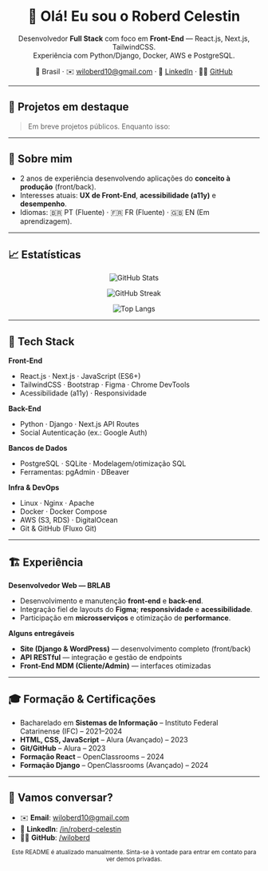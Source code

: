 <!-- PERFIL: https://github.com/wiloberd -->

<h1 align="center">👋 Olá! Eu sou o Roberd Celestin</h1>

<p align="center">
  Desenvolvedor <b>Full Stack</b> com foco em <b>Front-End</b> — React.js, Next.js, TailwindCSS.<br/>
  Experiência com Python/Django, Docker, AWS e PostgreSQL.
</p>

<p align="center">
  📍 Brasil · ✉️ <a href="mailto:wiloberd10@gmail.com">wiloberd10@gmail.com</a> ·
  💼 <a href="https://www.linkedin.com/in/roberd-celestin" target="_blank">LinkedIn</a> ·
  🧑‍💻 <a href="https://github.com/wiloberd" target="_blank">GitHub</a>
</p>

---

## 📌 Projetos em destaque
> Em breve projetos públicos. Enquanto isso:
---
## 🔎 Sobre mim
- 2 anos de experiência desenvolvendo aplicações do **conceito à produção** (front/back).
- Interesses atuais: **UX de Front-End**, **acessibilidade (a11y)** e **desempenho**.
- Idiomas: 🇧🇷 PT (Fluente) · 🇫🇷 FR (Fluente) · 🇬🇧 EN (Em aprendizagem).

---
## 📈 Estatísticas

<p align="center">
  <img src="https://github-readme-stats.vercel.app/api?username=wiloberd&show_icons=true&hide_title=true&include_all_commits=true" alt="GitHub Stats" />
</p>

<p align="center">
  <img src="https://streak-stats.demolab.com?user=wiloberd" alt="GitHub Streak" />
</p>

<p align="center">
  <img src="https://github-readme-stats.vercel.app/api/top-langs/?username=wiloberd&layout=compact" alt="Top Langs" />
</p>

---
## 🧰 Tech Stack

**Front-End**
- React.js · Next.js · JavaScript (ES6+)  
- TailwindCSS · Bootstrap · Figma · Chrome DevTools  
- Acessibilidade (a11y) · Responsividade

**Back-End**
- Python · Django · Next.js API Routes  
- Social Autenticação (ex.: Google Auth)

**Bancos de Dados**
- PostgreSQL · SQLite · Modelagem/otimização SQL  
- Ferramentas: pgAdmin · DBeaver

**Infra & DevOps**
- Linux · Nginx · Apache  
- Docker · Docker Compose  
- AWS (S3, RDS) · DigitalOcean  
- Git & GitHub (Fluxo Git)

---

## 🏗️ Experiência
**Desenvolvedor Web — BRLAB**  
- Desenvolvimento e manutenção **front-end** e **back-end**.  
- Integração fiel de layouts do **Figma**; **responsividade** e **acessibilidade**.  
- Participação em **microsserviços** e otimização de **performance**.

**Alguns entregáveis**
- **Site (Django & WordPress)** — desenvolvimento completo (front/back)  
- **API RESTful** — integração e gestão de endpoints  
- **Front-End MDM (Cliente/Admin)** — interfaces otimizadas

---

## 🎓 Formação & Certificações
- Bacharelado em **Sistemas de Informação** – Instituto Federal Catarinense (IFC) – 2021–2024  
- **HTML, CSS, JavaScript** – Alura (Avançado) – 2023  
- **Git/GitHub** – Alura – 2023  
- **Formação React** – OpenClassrooms – 2024  
- **Formação Django** – OpenClassrooms (Avançado) – 2024  

---

## 🤝 Vamos conversar?
- ✉️ **Email**: <a href="mailto:wiloberd10@gmail.com">wiloberd10@gmail.com</a>  
- 💼 **LinkedIn**: <a href="https://www.linkedin.com/in/roberd-celestin">/in/roberd-celestin</a>  
- 🧑‍💻 **GitHub**: <a href="https://github.com/wiloberd">/wiloberd</a>

<p align="center">
  <sub>Este README é atualizado manualmente. Sinta-se à vontade para entrar em contato para ver demos privadas.</sub>
</p>
